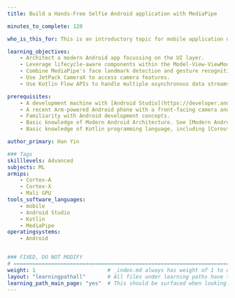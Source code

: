 ```yaml
---
title: Build a Hands-Free Selfie Android application with MediaPipe

minutes_to_complete: 120

who_is_this_for: This is an introductory topic for mobile application developers interested in learning how to build an Android selfie app with Modern MediaPipe Multimodal AI, Kotlin flows, and CameraX, using the Modern Android Development (MAD) architecture design.

learning_objectives:
    - Architect a modern Android app focussing on the UI layer.
    - Leverage lifecycle-aware components within the Model-View-ViewModel (MVVM) architecture.
    - Combine MediaPipe's face landmark detection and gesture recognition for integration in a multimodel selfie solution.
    - Use JetPack CameraX to access camera features.
    - Use Kotlin Flow APIs to handle multiple asynchronous data streams.

prerequisites:
    - A development machine with [Android Studio](https://developer.android.com/studio) installed.
    - A recent Arm-powered Android phone with a front-facing camera and a USB data cable.
    - Familiarity with Android development concepts.
    - Basic knowledge of Modern Android Architecture. See [Modern Android App Architecture](https://developer.android.com/courses/pathways/android-architecture).
    - Basic knowledge of Kotlin programming language, including [Coroutines](https://kotlinlang.org/docs/coroutines-overview.html) and [Kotlin Flows](https://kotlinlang.org/docs/flow.html).

author_primary: Han Yin

### Tags
skilllevels: Advanced
subjects: ML
armips:
    - Cortex-A
    - Cortex-X
    - Mali GPU
tools_software_languages:
    - mobile
    - Android Studio
    - Kotlin
    - MediaPipe
operatingsystems:
    - Android


### FIXED, DO NOT MODIFY
# ================================================================================
weight: 1                       # _index.md always has weight of 1 to order correctly
layout: "learningpathall"       # All files under learning paths have this same wrapper
learning_path_main_page: "yes"  # This should be surfaced when looking for related content. Only set for _index.md of learning path content.
---
```



